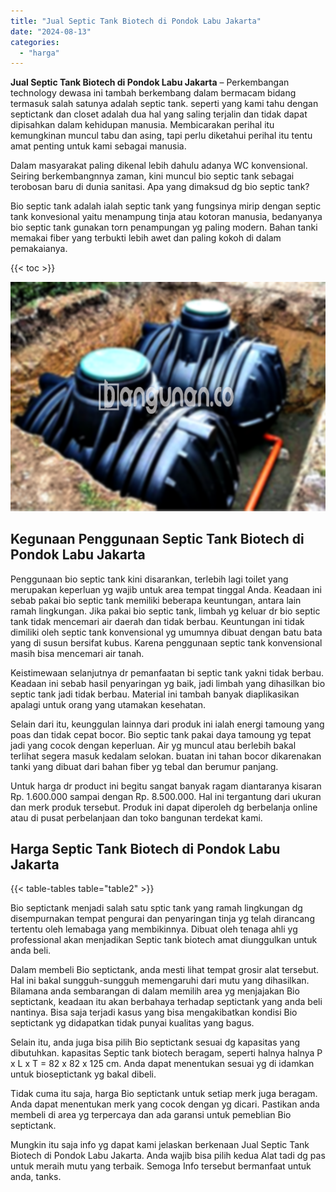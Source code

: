 ```yaml
---
title: "Jual Septic Tank Biotech di Pondok Labu Jakarta"
date: "2024-08-13"
categories: 
  - "harga"
---
```


**Jual Septic Tank Biotech di Pondok Labu Jakarta** – Perkembangan technology dewasa ini tambah berkembang dalam bermacam bidang termasuk salah satunya adalah septic tank. seperti yang kami tahu dengan septictank dan closet adalah dua hal yang saling terjalin dan tidak dapat dipisahkan dalam kehidupan manusia. Membicarakan perihal itu kemungkinan muncul tabu dan asing, tapi perlu diketahui perihal itu tentu amat penting untuk kami sebagai manusia.

Dalam masyarakat paling dikenal lebih dahulu adanya WC konvensional. Seiring berkembangnnya zaman, kini muncul bio septic tank sebagai terobosan baru di dunia sanitasi. Apa yang dimaksud dg bio septic tank?

Bio septic tank adalah ialah septic tank yang fungsinya mirip dengan septic tank konvesional yaitu menampung tinja atau kotoran manusia, bedanyanya bio septic tank gunakan torn penampungan yg paling modern. Bahan tanki memakai fiber yang terbukti lebih awet dan paling kokoh di dalam pemakaianya.

{{< toc >}}

![Jual Septic Tank Biotech di Pondok Labu Jakarta](/images/jual-bio-septictank-22.png)

## Kegunaan Penggunaan Septic Tank Biotech di Pondok Labu Jakarta

Penggunaan bio septic tank kini disarankan, terlebih lagi toilet yang merupakan keperluan yg wajib untuk area tempat tinggal Anda. Keadaan ini sebab pakai bio septic tank memiliki beberapa keuntungan, antara lain ramah lingkungan. Jika pakai bio septic tank, limbah yg keluar dr bio septic tank tidak mencemari air daerah dan tidak berbau. Keuntungan ini tidak dimiliki oleh septic tank konvensional yg umumnya dibuat dengan batu bata yang di susun bersifat kubus. Karena penggunaan septic tank konvensional masih bisa mencemari air tanah.

Keistimewaan selanjutnya dr pemanfaatan bi septic tank yakni tidak berbau. Keadaan ini sebab hasil penyaringan yg baik, jadi limbah yang dihasilkan bio septic tank jadi tidak berbau. Material ini tambah banyak diaplikasikan apalagi untuk orang yang utamakan kesehatan.

Selain dari itu, keunggulan lainnya dari produk ini ialah energi tamoung yang poas dan tidak cepat bocor. Bio septic tank pakai daya tamoung yg tepat jadi yang cocok dengan keperluan. Air yg muncul atau berlebih bakal terlihat segera masuk kedalam selokan. buatan ini tahan bocor dikarenakan tanki yang dibuat dari bahan fiber yg tebal dan berumur panjang.

Untuk harga dr product ini begitu sangat banyak ragam diantaranya kisaran Rp. 1.600.000 sampai dengan Rp. 8.500.000. Hal ini tergantung dari ukuran dan merk produk tersebut. Produk ini dapat diperoleh dg berbelanja online atau di pusat perbelanjaan dan toko bangunan terdekat kami.

## Harga Septic Tank Biotech di Pondok Labu Jakarta

{{< table-tables table="table2" >}}

Bio septictank menjadi salah satu sptic tank yang ramah lingkungan dg disempurnakan tempat pengurai dan penyaringan tinja yg telah dirancang tertentu oleh lemabaga yang membikinnya. Dibuat oleh tenaga ahli yg professional akan menjadikan Septic tank biotech amat diunggulkan untuk anda beli.

Dalam membeli Bio septictank, anda mesti lihat tempat grosir alat tersebut. Hal ini bakal sungguh-sungguh memengaruhi dari mutu yang dihasilkan. Bilamana anda sembarangan di dalam memilih area yg menjajakan Bio septictank, keadaan itu akan berbahaya terhadap septictank yang anda beli nantinya. Bisa saja terjadi kasus yang bisa mengakibatkan kondisi Bio septictank yg didapatkan tidak punyai kualitas yang bagus.

Selain itu, anda juga bisa pilih Bio septictank sesuai dg kapasitas yang dibutuhkan. kapasitas Septic tank biotech beragam, seperti halnya halnya P x L x T = 82 x 82 x 125 cm. Anda dapat menentukan sesuai yg di idamkan untuk bioseptictank yg bakal dibeli.

Tidak cuma itu saja, harga Bio septictank untuk setiap merk juga beragam. Anda dapat menentukan merk yang cocok dengan yg dicari. Pastikan anda membeli di area yg terpercaya dan ada garansi untuk pemeblian Bio septictank.

Mungkin itu saja info yg dapat kami jelaskan berkenaan Jual Septic Tank Biotech di Pondok Labu Jakarta. Anda wajib bisa pilih kedua Alat tadi dg pas untuk meraih mutu yang terbaik. Semoga Info tersebut bermanfaat untuk anda, tanks.
